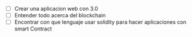 - [ ] Crear una aplicacion web con 3.0 
- [ ] Entender todo acerca del blockchain
- [ ] Encontrar con que lenguaje usar solidity para hacer aplicaciones con smart Contract
